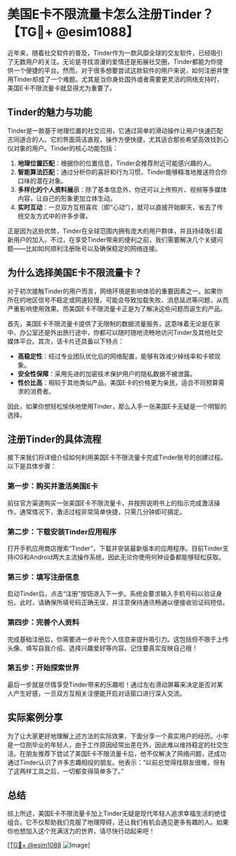 # 美国E卡不限流量卡怎么注册Tinder？【TG💪+ @esim1088】

近年来，随着社交软件的普及，Tinder作为一款风靡全球的交友软件，已经吸引了无数用户的关注。无论是寻找浪漫的爱情还是拓展社交圈，Tinder都能为你提供一个便捷的平台。然而，对于很多想要尝试这款软件的用户来说，如何注册并使用Tinder却成了一个难题。尤其是当你身处国外或者需要更灵活的网络支持时，美国E卡不限流量卡就显得尤为重要了。

## Tinder的魅力与功能

Tinder是一款基于地理位置的社交应用，它通过简单的滑动操作让用户快速匹配志同道合的人。它的界面简洁直观，操作方便快捷，尤其适合那些希望高效找到心仪对象的用户。Tinder的核心功能包括：

1. **地理位置匹配**：根据你的位置信息，Tinder会推荐附近可能感兴趣的人。
2. **智能算法匹配**：通过分析你的喜好和行为习惯，Tinder能够精准地推送符合你口味的潜在对象。
3. **多样化的个人资料展示**：除了基本信息外，你还可以上传照片、视频等多媒体内容，让自己的形象更加立体生动。
4. **实时互动**：一旦双方互相喜欢（即“心动”），就可以直接开始聊天，省去了传统交友方式中的许多步骤。

正是因为这些优势，Tinder在全球范围内拥有庞大的用户群体，并且持续吸引着新用户的加入。不过，在享受Tinder带来的便利之前，我们需要解决几个关键问题——比如如何顺利注册账号以及确保稳定的网络连接。

## 为什么选择美国E卡不限流量卡？

对于初次接触Tinder的用户而言，网络环境是影响体验的重要因素之一。如果你所在的地区信号不稳定或网速较慢，可能会导致加载失败、消息延迟等问题，从而严重影响使用效果。而美国E卡不限流量卡正是为了解决这些问题而诞生的产品。

首先，美国E卡不限流量卡提供了无限制的数据流量服务，这意味着无论是在家中、办公室还是外出旅行途中，你都可以随时随地流畅地访问Tinder及其他社交媒体平台。其次，该卡片还具备以下特点：

- **高稳定性**：经过专业团队优化后的网络配置，能够有效减少掉线率和卡顿现象。
- **安全性保障**：采用先进的加密技术保护用户的隐私数据不被泄露。
- **性价比高**：相较于其他类似产品，美国E卡的价格更为亲民，适合不同预算需求的消费者。

因此，如果你想轻松愉快地使用Tinder，那么入手一张美国E卡无疑是一个明智的选择。

## 注册Tinder的具体流程

接下来我们将详细介绍如何利用美国E卡不限流量卡完成Tinder账号的创建过程。以下是具体步骤：

### 第一步：购买并激活美国E卡

前往官方渠道购买一张美国E卡不限流量卡，并按照说明书上的指示完成激活操作。通常情况下，激活过程非常简单快捷，只需几分钟即可搞定。

### 第二步：下载安装Tinder应用程序

打开手机应用商店搜索“Tinder”，下载并安装最新版本的应用程序。目前Tinder支持iOS和Android两大主流操作系统，因此无论你使用何种设备都能够轻松获取。

### 第三步：填写注册信息

启动Tinder后，点击“注册”按钮进入下一步。系统会要求输入手机号码以验证身份。此时，请确保所填号码正确无误，并注意保持通讯畅通以便接收验证码短信。

### 第四步：完善个人资料

完成基础注册后，你需要进一步补充个人信息来提升吸引力。这包括但不限于上传头像、填写自我介绍、选择兴趣爱好等内容。记住要真实反映自己哦！

### 第五步：开始探索世界

最后一步就是尽情享受Tinder带来的乐趣啦！通过左右滑动屏幕来决定是否对某人产生好感，一旦双方互相关注便能开启对话窗口进行深入交流。

## 实际案例分享

为了让大家更好地理解上述方法的实际效果，下面分享一个真实用户的经历。小李是一位刚毕业的年轻人，由于工作原因经常出差在外，因此难以维持稳定的社交生活。在朋友推荐下尝试了美国E卡不限流量卡后，他不仅解决了网络问题，还成功通过Tinder认识了许多志趣相投的朋友。他表示：“以前总觉得找朋友很难，但有了这两样工具之后，一切都变得简单多了。”

## 总结

综上所述，美国E卡不限流量卡加上Tinder无疑是现代年轻人追求幸福生活的绝佳组合。它不仅帮助我们克服了地理障碍，还让我们有机会遇见更多有趣的人。如果你也想加入这个充满活力的世界，请尽快行动起来吧！

[[TG💪+ @esim1088](https://t.me/s/esim1088) ![Image](https://i.postimg.cc/4NQfJmqS/Snipaste-2025-05-13-00-14-12.png)]